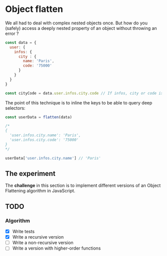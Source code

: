 # Object flatten

We all had to deal with complex nested objects once. But how do you (safely) access a deeply nested property of an object without throwing an error ?

```js
const data = {
  user: {
    infos: {
      city : {
        name: 'Paris',
        code: '75000'
      }
    }
  }
}

const cityCode = data.user.infos.city.code // If infos, city or code is not defined, it'll throw
```

The point of this technique is to inline the keys to be able to query deep selectors:

```js
const userData = flatten(data)

/*
{
  'user.infos.city.name': 'Paris',
  'user.infos.city.code': '75000'
}
*/

userData['user.infos.city.name'] // 'Paris'
```

## The experiment

The **challenge** in this section is to implement different versions of an Object Flattening algorithm in JavaScript. 

## TODO

### Algorithm
- [x] Write tests
- [x] Write a recursive version
- [ ] Write a non-recursive version
- [ ] Write a version with higher-order functions